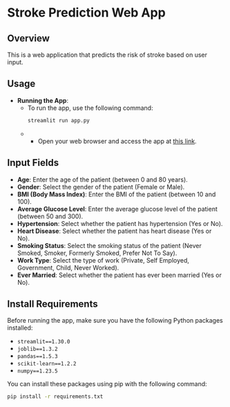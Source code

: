 # Stroke Prediction Web App

## Overview
This is a web application that predicts the risk of stroke based on user input.

## Usage
- **Running the App**:
  - To run the app, use the following command:
    ```bash
    streamlit run app.py
    ```
  -  - Open your web browser and access the app at [this link](https://stroke-prediction-web-app-bwappucx4qt8k5nqeg2x9yh.streamlit.app/).

## Input Fields
- **Age**: Enter the age of the patient (between 0 and 80 years).
- **Gender**: Select the gender of the patient (Female or Male).
- **BMI (Body Mass Index)**: Enter the BMI of the patient (between 10 and 100).
- **Average Glucose Level**: Enter the average glucose level of the patient (between 50 and 300).
- **Hypertension**: Select whether the patient has hypertension (Yes or No).
- **Heart Disease**: Select whether the patient has heart disease (Yes or No).
- **Smoking Status**: Select the smoking status of the patient (Never Smoked, Smoker, Formerly Smoked, Prefer Not To Say).
- **Work Type**: Select the type of work (Private, Self Employed, Government, Child, Never Worked).
- **Ever Married**: Select whether the patient has ever been married (Yes or No).

## Install Requirements
Before running the app, make sure you have the following Python packages installed:
- `streamlit==1.30.0`
- `joblib==1.3.2`
- `pandas==1.5.3`
- `scikit-learn==1.2.2`
- `numpy==1.23.5`

You can install these packages using pip with the following command:
```bash
pip install -r requirements.txt
